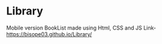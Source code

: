 # Library

Mobile version
BookList made using Html, CSS and JS
Link- https://bisope03.github.io/Library/

